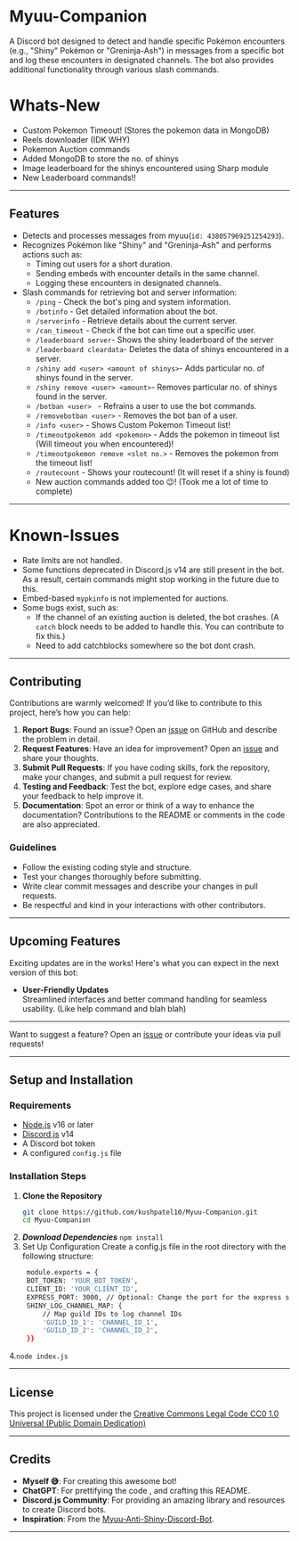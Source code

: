 # **Myuu-Companion**

A Discord bot designed to detect and handle specific Pokémon encounters (e.g., "Shiny" Pokémon or "Greninja-Ash") in messages from a specific bot and log these encounters in designated channels. The bot also provides additional functionality through various slash commands.

# **Whats-New**
- Custom Pokemon Timeout! (Stores the pokemon data in MongoDB)
- Reels downloader (IDK WHY)
- Pokemon Auction commands
- Added MongoDB to store the no. of shinys
- Image leaderboard for the shinys encountered using Sharp module 
- New Leaderboard commands!!
---
## **Features**
- Detects and processes messages from myuu(`id: 438057969251254293`).
- Recognizes Pokémon like "Shiny" and "Greninja-Ash" and performs actions such as:
  - Timing out users for a short duration.
  - Sending embeds with encounter details in the same channel.
  - Logging these encounters in designated channels.
- Slash commands for retrieving bot and server information:
  - `/ping` - Check the bot's ping and system information.
  - `/botinfo` - Get detailed information about the bot.
  - `/serverinfo` - Retrieve details about the current server.
  - `/can_timeout` - Check if the bot can time out a specific user.
  - `/leaderboard server`- Shows the shiny leaderboard of the server
  - `/leaderboard cleardata`- Deletes the data of shinys encountered in a server.
  - `/shiny add <user> <amount of shinys>`- Adds particular no. of shinys found in the server.
  - `/shiny remove <user> <amount>`- Removes particular no. of shinys found in the server. 
  - `/botban <user> ` - Refrains a user to use the bot commands.
  - `/removebotban <user>` - Removes the bot ban of a user.
  - `/info <user>` - Shows Custom Pokemon Timeout list!
  - `/timeoutpokemon add <pokemon>` - Adds the pokemon in timeout list (Will timeout you when encountered)!
  - `/timeoutpokemon remove <slot no.>` - Removes the pokemon from the timeout list!
  - `/routecount` - Shows your routecount! (It will reset if a shiny is found)
  - New auction commands added too 😉! (Took me a lot of time to complete)

---

# **Known-Issues**

- Rate limits are not handled.
- Some functions deprecated in Discord.js v14 are still present in the bot. As a result, certain commands might stop working in the future due to this.
- Embed-based `mypkinfo` is not implemented for auctions.  
- Some bugs exist, such as:
  - If the channel of an existing auction is deleted, the bot crashes. (A `catch` block needs to be added to handle this. You can contribute to fix this.)  
  - Need to add catchblocks somewhere so the bot dont crash.
---

## **Contributing**

Contributions are warmly welcomed! If you’d like to contribute to this project, here’s how you can help:

1. **Report Bugs**: Found an issue? Open an [issue](#) on GitHub and describe the problem in detail.
2. **Request Features**: Have an idea for improvement? Open an [issue](#) and share your thoughts.
3. **Submit Pull Requests**: If you have coding skills, fork the repository, make your changes, and submit a pull request for review.
4. **Testing and Feedback**: Test the bot, explore edge cases, and share your feedback to help improve it.
5. **Documentation**: Spot an error or think of a way to enhance the documentation? Contributions to the README or comments in the code are also appreciated.

### **Guidelines**

- Follow the existing coding style and structure.
- Test your changes thoroughly before submitting.
- Write clear commit messages and describe your changes in pull requests.
- Be respectful and kind in your interactions with other contributors.
  
---

## **Upcoming Features**

Exciting updates are in the works! Here's what you can expect in the next version of this bot:

- **User-Friendly Updates**  
  Streamlined interfaces and better command handling for seamless usability. (Like help command and blah blah)

---

Want to suggest a feature? Open an [issue](#) or contribute your ideas via pull requests!

---

## **Setup and Installation**

### **Requirements**
- [Node.js](https://nodejs.org/) v16 or later
- [Discord.js](https://discord.js.org/) v14
- A Discord bot token
- A configured `config.js` file

### **Installation Steps**
1. **Clone the Repository**
   ```bash
   git clone https://github.com/kushpatel10/Myuu-Companion.git
   cd Myuu-Companion
2. ***Download Dependencies***
   `npm install`
3. Set Up Configuration Create a config.js file in the root directory with the following structure:
   ```bash 
    module.exports = {
    BOT_TOKEN: 'YOUR_BOT_TOKEN',
    CLIENT_ID: 'YOUR_CLIENT_ID',
    EXPRESS_PORT: 3000, // Optional: Change the port for the express server
    SHINY_LOG_CHANNEL_MAP: {
        // Map guild IDs to log channel IDs
        'GUILD_ID_1': 'CHANNEL_ID_1',
        'GUILD_ID_2': 'CHANNEL_ID_2',
    }}
4.`node index.js`

---

## **License**

This project is licensed under the [Creative Commons Legal Code CC0 1.0 Universal (Public Domain Dedication)](https://creativecommons.org/publicdomain/zero/1.0/)

---

## **Credits**

- **Myself 😅**: For creating this awesome bot!
- **ChatGPT**: For prettifying the code , and crafting this README.
- **Discord.js Community**: For providing an amazing library and resources to create Discord bots.
- **Inspiration**: From the [Myuu-Anti-Shiny-Discord-Bot](https://github.com/SomeRandomGuy009/Myuu-Anti-Shiny-Discord-Bot).

---

